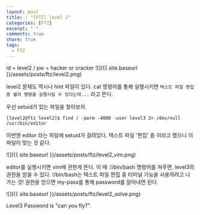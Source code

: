 ```yaml
---
layout: post
title: ! "[FTZ] level 2"
categories: [FTZ]
excerpt: " "
comments: true
share: true
tags:
  - FTZ
---
```


id = level2 / pw = hacker or cracker
![]({{ site.baseurl }}/assets/posts/ftz/level2.png)

level2 문제도 역시나 hint 파일이 있다.
cat 명령어를 통해 실행시키면
`텍스트 파일 편집 중 쉘의 명령을 실행시킬 수 있다는데...` 라고 뜬다.

우선 setuid가 있는 파일을 찾아보자.

```
[level2@ftz level2]$ find / -perm -4000 -user level3 2> /dev/null
/usr/bin/editor
```

이번엔 editor 라는 파일에 setuid가 걸려있다.
텍스트 파일 '편집' 중 이라고 했으니 이 파일이 맞는 것 같다.

![]({{ site.baseurl }}/assets/posts/ftz/level2_vim.png)

editor를 실행시키면 vim에 관한게 뜬다.
이 때 :!/bin/bash 명령어를 쳐주면, level3의 권한을 얻을 수 있다.
!/bin/bash는 텍스트 파일 편집 중 터미널 기능을 사용하려고 나가는 것!
권한을 얻으면 my-pass를 통해 password를 알아내면 된다.

![]({{ site.baseurl }}/assets/posts/ftz/level2_solve.png)

Level3 Password is "can you fly?".
